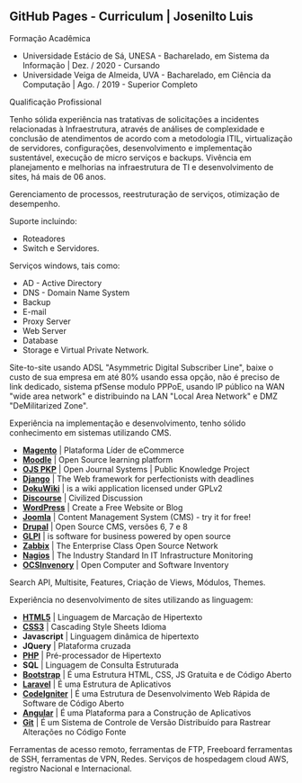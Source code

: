 ## GitHub Pages - Curriculum | Josenilto Luis

Formação Acadêmica 

- Universidade Estácio de Sá, UNESA - Bacharelado, em Sistema da Informação | Dez. / 2020 - Cursando
- Universidade Veiga de Almeida, UVA - Bacharelado, em Ciência da Computação | Ago. / 2019 - Superior Completo

Qualificação Profissional

Tenho sólida experiência nas tratativas de solicitações a incidentes relacionadas à Infraestrutura, através de análises de complexidade e conclusão de atendimentos de acordo com a metodologia ITIL, virtualização de servidores, configurações, desenvolvimento e implementação sustentável, execução de micro serviços e backups. Vivência em planejamento e melhorias na infraestrutura de TI e desenvolvimento de sites, há mais de 06 anos.

Gerenciamento de processos, reestruturação de serviços, otimização de desempenho. 
  
Suporte incluindo: 
  
* Roteadores 
* Switch e Servidores. 
  
Serviços windows, tais como: 
  
* AD - Active Directory 
* DNS - Domain Name System 
* Backup
* E-mail
* Proxy Server
* Web Server
* Database
* Storage e Virtual Private Network.

Site-to-site usando ADSL "Asymmetric Digital Subscriber Line", baixe o custo de sua empresa em até 80% usando essa opção, não é preciso de link dedicado, sistema pfSense modulo PPPoE, usando IP público na WAN "wide area network" e distribuindo na LAN "Local Area Network" e DMZ "DeMilitarized Zone".

Experiência na implementação e desenvolvimento, tenho sólido conhecimento em sistemas utilizando CMS. 

* **[Magento](https://magento.com/tech-resources/download)** | Plataforma Líder de eCommerce
* **[Moodle](https://download.moodle.org/)** | Open Source learning platform
* **[OJS PKP](https://pkp.sfu.ca/ojs/ojs_download/)** | Open Journal Systems | Public Knowledge Project 
* **[Django](https://www.djangoproject.com/download/)** | The Web framework for perfectionists with deadlines
* **[DokuWiki](https://download.dokuwiki.org/)** | is a wiki application licensed under GPLv2
* **[Discourse](https://github.com/josenilto/discourse-1)** | Civilized Discussion
* **[WordPress](https://wordpress.org/download/)** | Create a Free Website or Blog
* **[Joomla](https://downloads.joomla.org/)** | Content Management System (CMS) - try it for free!
* **[Drupal](https://www.drupal.org/download)** | Open Source CMS, versões 6, 7 e 8
* **[GLPI](https://glpi-project.org/downloads/)** | is software for business powered by open source
* **[Zabbix](https://www.zabbix.com/download)** | The Enterprise Class Open Source Network
* **[Nagios](https://www.nagios.org/downloads/)** | The Industry Standard In IT Infrastructure Monitoring
* **[OCSInvenory](https://ocsinventory-ng.org/?page_id=1548&lang=en)** | Open Computer and Software Inventory

Search API, Multisite, Features, Criação de Views, Módulos, Themes.

Experiência no desenvolvimento de sites utilizando as linguagem: 

* **[HTML5](https://html.com/html5)** | Linguagem de Marcação de Hipertexto
* **[CSS3](https://www.w3.org/TR/html53)** | Cascading Style Sheets Idioma
* **Javascript**    | Linguagem dinâmica de hipertexto
* **JQuery**        | Plataforma cruzada
* **[PHP](https://www.php.net/releases/index.php)** | Pré-processador de Hipertexto
* **SQL**           | Linguagem de Consulta Estruturada
* **[Bootstrap](https://getbootstrap.com/docs/versions)** | É uma Estrutura HTML, CSS, JS Gratuita e de Código Aberto
* **[Laravel](https://laravel.com/docs/5.8/releases)**       | É uma Estrutura de Aplicativos
* **[CodeIgniter](https://codeigniter.com/download)**   | É uma Estrutura de Desenvolvimento Web Rápida de Software de Código Aberto
* **[Angular](https://angular.io/guide/releases)** | É uma Plataforma para a Construção de Aplicativos
* **[Git](https://docs.github.com/en/github/administering-a-repository/managing-releases-in-a-repository)** | É um Sistema de Controle de Versão Distribuído para Rastrear Alterações no Código Fonte

Ferramentas de acesso remoto, ferramentas de FTP, Freeboard ferramentas de SSH, ferramentas de VPN, Redes. Serviços de hospedagem cloud AWS, registro Nacional e Internacional.